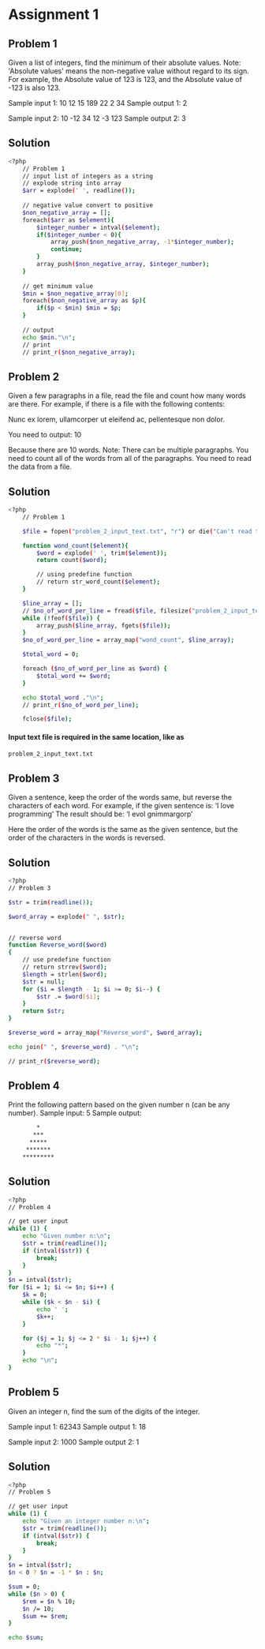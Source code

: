 
# Assignment 1

## Problem 1
Given a list of integers, find the minimum of their absolute values. 
Note:
'Absolute values' means the non-negative value without regard to its sign. For example, the Absolute value of 123 is 123, and the Absolute value of -123 is also 123. 

Sample input 1:
10 12 15 189 22 2 34
Sample output 1: 
2

Sample input 2:
10 -12 34 12 -3 123
Sample output 2:
3

## Solution
```bash
<?php
    // Problem 1
    // input list of integers as a string
    // explode string into array
    $arr = explode(' ', readline());
    
    // negative value convert to positive
    $non_negative_array = [];
    foreach($arr as $element){
        $integer_number = intval($element);
        if($integer_number < 0){
            array_push($non_negative_array, -1*$integer_number);
            continue;
        }
        array_push($non_negative_array, $integer_number);
    }
    
    // get minimum value
    $min = $non_negative_array[0];
    foreach($non_negative_array as $p){
        if($p < $min) $min = $p;
    }
    
    // output
    echo $min."\n";
    // print
    // print_r($non_negative_array);

```

## Problem 2
Given a few paragraphs in a file, read the file and count how many words are there. 
For example, if there is a file with the following contents:

Nunc ex lorem, ullamcorper ut eleifend ac, pellentesque non dolor.  

You need to output: 10

Because there are 10 words. 
Note: There can be multiple paragraphs. You need to count all of the words from all of the paragraphs. 
You need to read the data from a file.

## Solution

```bash
<?php
    // Problem 1

    $file = fopen("problem_2_input_text.txt", "r") or die("Can't read the file");

    function wond_count($element){
        $word = explode(' ', trim($element));
        return count($word);

        // using predefine function
        // return str_word_count($element);
    }

    $line_array = [];
    // $no_of_word_per_line = fread($file, filesize("problem_2_input_text.txt"));
    while (!feof($file)) {
        array_push($line_array, fgets($file));
    }
    $no_of_word_per_line = array_map("wond_count", $line_array);

    $total_word = 0;

    foreach ($no_of_word_per_line as $word) {
        $total_word += $word;
    }

    echo $total_word ."\n";
    // print_r($no_of_word_per_line);

    fclose($file);

```
#### Input text file is required in the same location, like as
```bash
problem_2_input_text.txt
```


## Problem 3
Given a sentence, keep the order of the words same, but reverse the characters of each word. 
For example, if the given sentence is: ‘I love programming’ 
The result should be: ‘I evol gnimmargorp’

Here the order of the words is the same as the given sentence, but the order of the characters in the words is reversed.


## Solution
```bash
<?php
// Problem 3

$str = trim(readline());

$word_array = explode(" ", $str);


// reverse word
function Reverse_word($word)
{
    // use predefine function
    // return strrev($word);
    $length = strlen($word);
    $str = null;
    for ($i = $length - 1; $i >= 0; $i--) {
        $str .= $word[$i];
    }
    return $str;
}

$reverse_word = array_map("Reverse_word", $word_array);

echo join(" ", $reverse_word) . "\n";

// print_r($reverse_word);
```

## Problem 4
Print the following pattern based on the given number n (can be any number). 
Sample input: 5 
Sample output: 
```bash
        *
       ***
      *****
     *******
    *********
```

## Solution

```bash
<?php
// Problem 4

// get user input
while (1) {
    echo "Given number n:\n";
    $str = trim(readline());
    if (intval($str)) {
        break;
    }
}
$n = intval($str);
for ($i = 1; $i <= $n; $i++) {
    $k = 0;
    while ($k < $n - $i) {
        echo ' ';
        $k++;
    }

    for ($j = 1; $j <= 2 * $i - 1; $j++) {
        echo "*";
    }
    echo "\n";
}

```

## Problem 5
Given an integer n, find the sum of the digits of the integer.

Sample input 1:
62343
Sample output 1: 
18

Sample input 2:
1000
Sample output 2: 
1


## Solution

```bash
<?php
// Problem 5

// get user input
while (1) {
    echo "Given an integer number n:\n";
    $str = trim(readline());
    if (intval($str)) {
        break;
    }
}
$n = intval($str);
$n < 0 ? $n = -1 * $n : $n;

$sum = 0;
while ($n > 0) {
    $rem = $n % 10;
    $n /= 10;
    $sum += $rem;
}

echo $sum;
```

